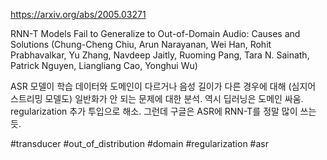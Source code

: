 https://arxiv.org/abs/2005.03271

RNN-T Models Fail to Generalize to Out-of-Domain Audio: Causes and
  Solutions (Chung-Cheng Chiu, Arun Narayanan, Wei Han, Rohit Prabhavalkar, Yu Zhang, Navdeep Jaitly, Ruoming Pang, Tara N. Sainath, Patrick Nguyen, Liangliang Cao, Yonghui Wu)

ASR 모델이 학습 데이터와 도메인이 다르거나 음성 길이가 다른 경우에 대해 (심지어 스트리밍 모델도) 일반화가 안 되는 문제에 대한 분석. 역시 딥러닝은 도메인 싸움. regularization 추가 투입으로 해소. 그런데 구글은 ASR에 RNN-T를 정말 많이 쓰는 듯.

#transducer #out_of_distribution #domain #regularization #asr